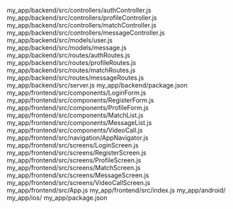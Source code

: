 my_app/backend/src/controllers/authController.js
my_app/backend/src/controllers/profileController.js
my_app/backend/src/controllers/matchController.js
my_app/backend/src/controllers/messageController.js
my_app/backend/src/models/user.js
my_app/backend/src/models/message.js
my_app/backend/src/routes/authRoutes.js
my_app/backend/src/routes/profileRoutes.js
my_app/backend/src/routes/matchRoutes.js
my_app/backend/src/routes/messageRoutes.js
my_app/backend/src/server.js
my_app/backend/package.json
my_app/frontend/src/components/LoginForm.js
my_app/frontend/src/components/RegisterForm.js
my_app/frontend/src/components/ProfileForm.js
my_app/frontend/src/components/MatchList.js
my_app/frontend/src/components/MessageList.js
my_app/frontend/src/components/VideoCall.js
my_app/frontend/src/navigation/AppNavigator.js
my_app/frontend/src/screens/LoginScreen.js
my_app/frontend/src/screens/RegisterScreen.js
my_app/frontend/src/screens/ProfileScreen.js
my_app/frontend/src/screens/MatchScreen.js
my_app/frontend/src/screens/MessageScreen.js
my_app/frontend/src/screens/VideoCallScreen.js
my_app/frontend/src/App.js
my_app/frontend/src/index.js
my_app/android/
my_app/ios/
my_app/package.json